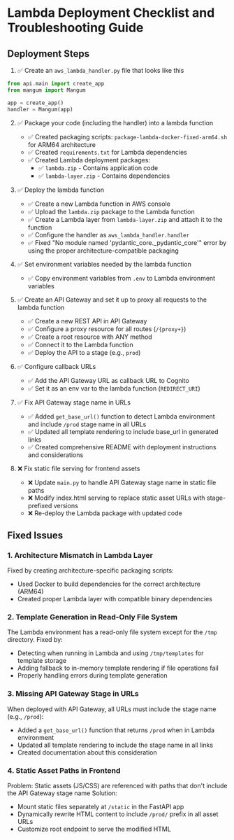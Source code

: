 # Lambda Deployment Checklist and Troubleshooting Guide

## Deployment Steps

1. ✅ Create an `aws_lambda_handler.py` file that looks like this

```python
from api.main import create_app
from mangum import Mangum

app = create_app()
handler = Mangum(app)
```

2. ✅ Package your code (including the handler) into a lambda function
   - ✅ Created packaging scripts: `package-lambda-docker-fixed-arm64.sh` for ARM64 architecture
   - ✅ Created `requirements.txt` for Lambda dependencies
   - ✅ Created Lambda deployment packages:
     - ✅ `lambda.zip` - Contains application code
     - ✅ `lambda-layer.zip` - Contains dependencies

3. ✅ Deploy the lambda function
   - ✅ Create a new Lambda function in AWS console
   - ✅ Upload the `lambda.zip` package to the Lambda function
   - ✅ Create a Lambda layer from `lambda-layer.zip` and attach it to the function
   - ✅ Configure the handler as `aws_lambda_handler.handler`
   - ✅ Fixed "No module named 'pydantic_core._pydantic_core'" error by using the proper architecture-compatible packaging

4. ✅ Set environment variables needed by the lambda function
   - ✅ Copy environment variables from `.env` to Lambda environment variables

5. ✅ Create an API Gateway and set it up to proxy all requests to the lambda function
   - ✅ Create a new REST API in API Gateway
   - ✅ Configure a proxy resource for all routes (`/{proxy+}`)
   - ✅ Create a root resource with ANY method
   - ✅ Connect it to the Lambda function
   - ✅ Deploy the API to a stage (e.g., `prod`)

6. ✅ Configure callback URLs
   - ✅ Add the API Gateway URL as callback URL to Cognito
   - ✅ Set it as an env var to the lambda function (`REDIRECT_URI`)

7. ✅ Fix API Gateway stage name in URLs
   - ✅ Added `get_base_url()` function to detect Lambda environment and include `/prod` stage name in all URLs
   - ✅ Updated all template rendering to include base_url in generated links
   - ✅ Created comprehensive README with deployment instructions and considerations

8. ❌ Fix static file serving for frontend assets
   - ❌ Update `main.py` to handle API Gateway stage name in static file paths
   - ❌ Modify index.html serving to replace static asset URLs with stage-prefixed versions
   - ❌ Re-deploy the Lambda package with updated code

## Fixed Issues

### 1. Architecture Mismatch in Lambda Layer
Fixed by creating architecture-specific packaging scripts:
- Used Docker to build dependencies for the correct architecture (ARM64)
- Created proper Lambda layer with compatible binary dependencies

### 2. Template Generation in Read-Only File System
The Lambda environment has a read-only file system except for the `/tmp` directory. Fixed by:
- Detecting when running in Lambda and using `/tmp/templates` for template storage
- Adding fallback to in-memory template rendering if file operations fail
- Properly handling errors during template generation

### 3. Missing API Gateway Stage in URLs
When deployed with API Gateway, all URLs must include the stage name (e.g., `/prod`):
- Added a `get_base_url()` function that returns `/prod` when in Lambda environment
- Updated all template rendering to include the stage name in all links
- Created documentation about this consideration

### 4. Static Asset Paths in Frontend
Problem: Static assets (JS/CSS) are referenced with paths that don't include the API Gateway stage name
Solution:
- Mount static files separately at `/static` in the FastAPI app
- Dynamically rewrite HTML content to include `/prod/` prefix in all asset URLs
- Customize root endpoint to serve the modified HTML
